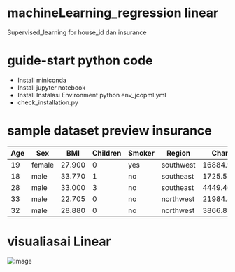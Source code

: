 # machineLearning_regression linear
Supervised_learning for house_id dan insurance

# guide-start python code 

- Install miniconda
- Install jupyter notebook
- Install Instalasi Environment python env_jcopml.yml
- check_installation.py

# sample dataset preview insurance 

| Age | Sex   | BMI   | Children | Smoker | Region    | Charges     |
|-----|-------|-------|----------|--------|-----------|-------------|
| 19  | female| 27.900| 0        | yes    | southwest | 16884.92400 |
| 18  | male  | 33.770| 1        | no     | southeast | 1725.55230  |
| 28  | male  | 33.000| 3        | no     | southeast | 4449.46200  |
| 33  | male  | 22.705| 0        | no     | northwest | 21984.47061 |
| 32  | male  | 28.880| 0        | no     | northwest | 3866.85520  |

# visualiasai Linear 

![image](https://github.com/kmnvz-mayvez/Regression_linear_machine-learning/assets/55338832/0d4f559b-eae0-43ce-b250-dbd2d75748e9)

